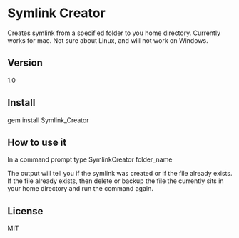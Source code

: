 Symlink Creator
=========

Creates symlink from a specified folder to you home directory.
Currently works for mac.  Not sure about Linux, and will not work on Windows.

Version
----

1.0

Install
-----------

gem install Symlink_Creator

How to use it
--------------

In a command prompt type
SymlinkCreator folder_name

The output will tell you if the symlink was created or if the file already exists.  If the file already exists, then delete or backup the file the currently sits in your home directory and run the command again.

License
----

MIT
